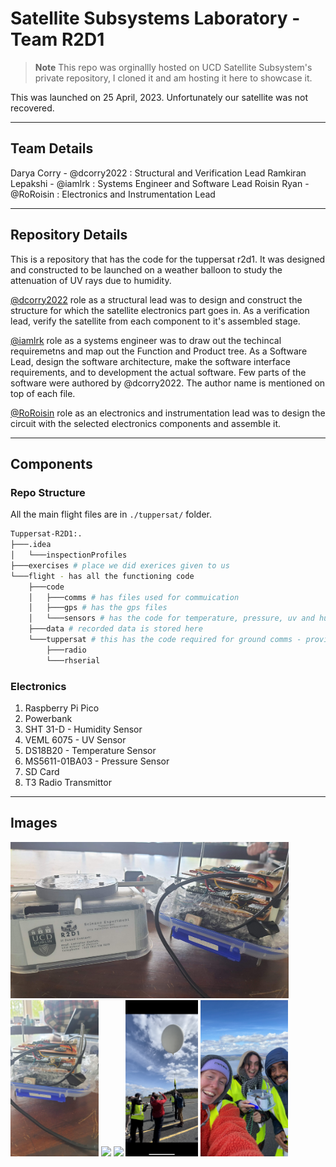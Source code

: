 # Satellite Subsystems Laboratory - Team R2D1

> **Note**
> This repo was orginallly hosted on UCD Satellite Subsystem's private repository, I cloned it and am hosting it here to showcase it.

This was launched on 25 April, 2023. 
Unfortunately our satellite was not recovered.

---

## Team Details

Darya Corry - @dcorry2022 : Structural and Verification Lead 
Ramkiran Lepakshi - @iamlrk : Systems Engineer and Software Lead
Roisin Ryan - @RoRoisin : Electronics and Instrumentation Lead

---

## Repository Details

This is a repository that has the code for the tuppersat r2d1. 
It was designed and constructed to be launched on a weather balloon to study the attenuation of UV rays due to humidity.

[@dcorry2022](https://github.com/dcorry2022) role as a structural lead was to design and construct the structure for which the satellite electronics part goes in.
As a verification lead, verify the satellite from each component to it's assembled stage. 

[@iamlrk](https://github.com/iamlrk) role as a systems engineer was to draw out the techincal requiremetns and map out the Function and Product tree. 
As a Software Lead, design the software architecture, make the software interface requirements, and to development the actual software. 
Few parts of the software were authored by @dcorry2022. The author name is mentioned on top of each file.

[@RoRoisin](https://github.com/roroisin) role as an electronics and instrumentation lead was to design the circuit with the selected electronics components 
and assemble it.

---

## Components

### Repo Structure

All the main flight files are in `./tuppersat/` folder.

```bash
Tuppersat-R2D1:.
├───.idea
│   └───inspectionProfiles
├───exercises # place we did exerices given to us
└───flight - has all the functioning code
    ├───code
    │   ├───comms # has files used for commuication
    │   ├───gps # has the gps files
    │   └───sensors # has the code for temperature, pressure, uv and humidity sensors
    ├───data # recorded data is stored here
    └───tuppersat # this has the code required for ground comms - provided by UCD.
        ├───radio
        └───rhserial
```

### Electronics
1. Raspberry Pi Pico
2. Powerbank
3. SHT 31-D - Humidity Sensor
4. VEML 6075 - UV Sensor
5. DS18B20 - Temperature Sensor
6. MS5611-01BA03 - Pressure Sensor
7. SD Card
8. T3 Radio Transmittor

---

## Images
<img src="images/20230424_165837.jpg" height=250>
<img src="images/20230424_165757.jpg" height=250>
<img src="images/image.png" height=250>
<img src="images/image-1.png" height=250>
<img src="images/image-2.png" height=250>
<img src="images/image-3.png" height=250>
